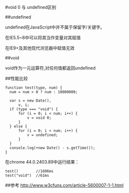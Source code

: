 #void 0 与 undefined区别

##undefined

undefined在JavaScript中并不属于保留字/关键字。

在IE5.5~8中可以将其当作变量对其赋值

在IE9+及其他现代浏览器中赋值无效

##void

void作为一元运算符,对任何值都返回undefined

##性能比较

    function test(type, num) {
      num = num > 0 ? num : 10000000;
  
      var s = new Date(),
          v, i;
      if (type === "void") {
          for (i = 0; i < num; i++) {
              v = void 0;
          }
      } else {
          for (i = 0; i < num; i++) {
              v = undefined;
          }
      }
      console.log(+new Date() - s.getTime());
    }

在chrome 44.0.2403.89中运行结果：

    test()        //1606ms
    test("void")  //61ms

##参考
http://www.w3cfuns.com/article-5600007-1-1.html
